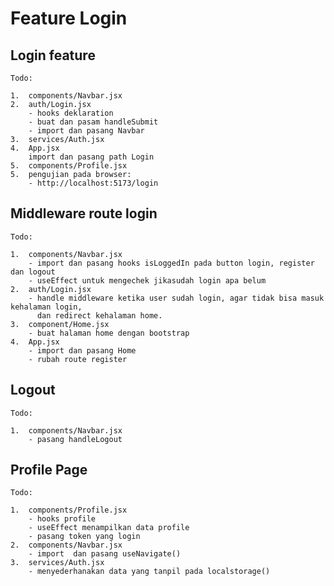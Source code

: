 # Feature Login

## Login feature

    Todo:

    1.  components/Navbar.jsx
    2.  auth/Login.jsx
        - hooks deklaration
        - buat dan pasam handleSubmit
        - import dan pasang Navbar
    3.  services/Auth.jsx
    4.  App.jsx
        import dan pasang path Login
    5.  components/Profile.jsx
    5.  pengujian pada browser:
        - http://localhost:5173/login

## Middleware route login

    Todo:

    1.  components/Navbar.jsx
        - import dan pasang hooks isLoggedIn pada button login, register dan logout
        - useEffect untuk mengechek jikasudah login apa belum
    2.  auth/Login.jsx
        - handle middleware ketika user sudah login, agar tidak bisa masuk kehalaman login,
          dan redirect kehalaman home.
    3.  component/Home.jsx
        - buat halaman home dengan bootstrap
    4.  App.jsx
        - import dan pasang Home
        - rubah route register

## Logout

    Todo:

    1.  components/Navbar.jsx
        - pasang handleLogout

## Profile Page

    Todo:

    1.  components/Profile.jsx
        - hooks profile
        - useEffect menampilkan data profile
        - pasang token yang login
    2.  components/Navbar.jsx
        - import  dan pasang useNavigate()
    3.  services/Auth.jsx
        - menyederhanakan data yang tanpil pada localstorage()
